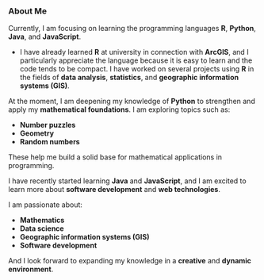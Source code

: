 ### About Me

Currently, I am focusing on learning the programming languages **R**, **Python**, **Java**, and **JavaScript**. 

- I have already learned **R** at university in connection with **ArcGIS**, and I particularly appreciate the language because it is easy to learn and the code tends to be compact. I have worked on several projects using **R** in the fields of **data analysis**, **statistics**, and **geographic information systems (GIS)**.

At the moment, I am deepening my knowledge of **Python** to strengthen and apply my **mathematical foundations**. I am exploring topics such as:

- **Number puzzles**
- **Geometry**
- **Random numbers**

These help me build a solid base for mathematical applications in programming.

I have recently started learning **Java** and **JavaScript**, and I am excited to learn more about **software development** and **web technologies**.

I am passionate about:

- **Mathematics**
- **Data science**
- **Geographic information systems (GIS)**
- **Software development**

And I look forward to expanding my knowledge in a **creative** and **dynamic environment**.


<!--
**00Nevo/00Nevo** is a ✨ _special_ ✨ repository because its `README.md` (this file) appears on your GitHub profile.

Here are some ideas to get you started:

- 🔭 I’m currently working on ...
- 🌱 I’m currently learning ...
- 👯 I’m looking to collaborate on ...
- 🤔 I’m looking for help with ...
- 💬 Ask me about ...
- 📫 How to reach me: ...
- 😄 Pronouns: ...
- ⚡ Fun fact: ...
-->
